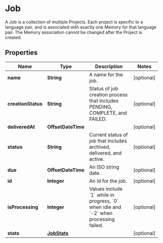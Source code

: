 

# Job

A Job is a collection of multiple Projects. Each project is specific to a language pair, and is associated with exactly one Memory for that language pair. The Memory association cannot be changed after the Project is created. 
## Properties

Name | Type | Description | Notes
------------ | ------------- | ------------- | -------------
**name** | **String** | A name for the job. |  [optional]
**creationStatus** | **String** | Status of job creation process that includes PENDING, COMPLETE, and FAILED. |  [optional]
**deliveredAt** | **OffsetDateTime** |  |  [optional]
**status** | **String** | Current status of job that includes archived, delivered, and active. |  [optional]
**due** | **OffsetDateTime** | An ISO string date. |  [optional]
**id** | **Integer** | An id for the job. |  [optional]
**isProcessing** | **Integer** | Values include &#x60;1&#x60; while in progress, &#x60;0&#x60; when idle and &#x60;-2&#x60; when processing failed. |  [optional]
**stats** | [**JobStats**](JobStats.md) |  |  [optional]




